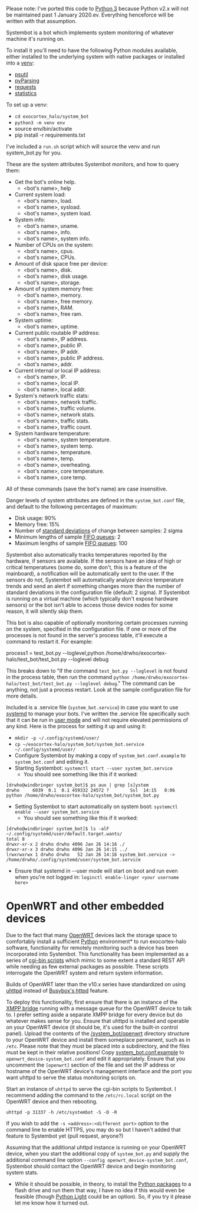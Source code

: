 Please note: I've ported this code to [Python 3](https://pythonclock.org) because Python v2.x will not be maintained past 1 January 2020.ev.  Everything henceforce will be written with that assumption.

Systembot is a bot which implements system monitoring of whatever machine it's running on.

To install it you'll need to have the following Python modules available, either installed to the underlying system with native packages or installed into a [venv](https://docs.python.org/3/tutorial/venv.html):

* [psutil](https://github.com/giampaolo/psutil)
* [pyParsing](http://pyparsing.wikispaces.com/)
* [requests](http://docs.python-requests.org/en/master/)
* [statistics](https://github.com/digitalemagine/py-statistics)

To set up a venv:

* `cd exocortex_halo/system_bot`
* `python3 -m venv env`
* source env/bin/activate
* pip install -r requirements.txt

I've included a `run.sh` script which will source the venv and run system_bot.py for you.

These are the system attributes Systembot monitors, and how to query them:

* Get the bot's online help.
  * <bot's name>, help
* Current system load:
  * <bot's name>, load.
  * <bot's name>, sysload.
  * <bot's name>, system load.
* System info:
  * <bot's name>, uname.
  * <bot's name>, info.
  * <bot's name>, system info.
* Number of CPUs on the system:
  * <bot's name>, cpus.
  * <bot's name>, CPUs.
* Amount of disk space free per device:
  * <bot's name>, disk.
  * <bot's name>, disk usage.
  * <bot's name>, storage.
* Amount of system memory free:
  * <bot's name>, memory.
  * <bot's name>, free memory.
  * <bot's name>, RAM.
  * <bot's name>, free ram.
* System uptime:
  * <bot's name>, uptime.
* Current public routable IP address:
  * <bot's name>, IP address.
  * <bot's name>, public IP.
  * <bot's name>, IP addr.
  * <bot's name>, public IP address.
  * <bot's name>, addr.
* Current internal or local IP address:
  * <bot's name>, IP.
  * <bot's name>, local IP.
  * <bot's name>, local addr.
* System's network traffic stats:
  * <bot's name>, network traffic.
  * <bot's name>, traffic volume.
  * <bot's name>, network stats.
  * <bot's name>, traffic stats.
  * <bot's name>, traffic count.
* System hardware temperature:
  * <bot's name>, system temperature.
  * <bot's name>, system temp.
  * <bot's name>, temperature.
  * <bot's name>, temp.
  * <bot's name>, overheating.
  * <bot's name>, core temperature.
  * <bot's name>, core temp.

All of these commands (save the bot's name) are case insensitive.

Danger levels of system attributes are defined in the `system_bot.conf` file, and default to the following percentages of maximum:

* Disk usage: 90%
* Memory free: 15%
* Number of [standard deviations](https://www.mathsisfun.com/data/standard-deviation.html) of change between samples: 2 sigma
* Minimum lengths of sample [FIFO queues](https://en.wikipedia.org/wiki/FIFO_(computing_and_electronics)): 2
* Maximum lengths of sample [FIFO queues](https://en.wikipedia.org/wiki/FIFO_(computing_and_electronics)): 100

Systembot also automatically tracks temperatures reported by the hardware, if sensors are available.  If the sensors have an idea of high or critical temperatures (some do, some don't, this is a feature of the mainboard), a notification will be automatically sent to the user.  If the sensors do not, Systembot will automatically analyze device temperature trends and send an alert if something changes more than the number of standard deviations in the configuration file (default: 2 sigma).  If Systembot is running on a virtual machine (which typically don't expose hardware sensors) or the bot isn't able to access those device nodes for some reason, it will silently skip them.

This bot is also capable of optionally monitoring certain processes running on the system, specified in the configuration file.  If one or more of the processes is not found in the server's process table, it'll execute a command to restart it.  For example:

process1 = test_bot.py --loglevel,python /home/drwho/exocortex-halo/test_bot/test_bot.py --loglevel debug

This breaks down to "If the command `test_bot.py --loglevel` is not found in the process table, then run the command `python /home/drwho/exocortex-halo/test_bot/test_bot.py --loglevel debug`."  The command can be anything, not just a process restart.  Look at the sample configuration file for more details.

Included is a .service file (`system_bot.service`) in case you want to use [systemd](https://www.freedesktop.org/wiki/Software/systemd/) to manage your bots.  I've written the .service file specifically such that it can be run in [user mode](https://wiki.archlinux.org/index.php/Systemd/User) and will not require elevated permissions of any kind.  Here is the process for setting it up and using it:

* `mkdir -p ~/.config/systemd/user/`
* `cp ~/exocortex-halo/system_bot/system_bot.service ~/.config/systemd/user/`
* Configure Systembot by making a copy of `system_bot.conf.example` to `system_bot.conf` and editing it.
* Starting Systembot: `systemctl start --user system_bot.service`
  * You should see something like this if it worked:
```
[drwho@windbringer system_bot]$ ps aux | grep [s]ystem
drwho     6039  0.1  0.1 459332 24572 ?        Ssl  14:15   0:06 python /home/drwho/exocortex-halo/system_bot/system_bot.py
```
* Setting Systembot to start automatically on system boot: `systemctl enable --user system_bot.service`
  * You should see something like this if it worked:

```
[drwho@windbringer system_bot]$ ls -alF ~/.config/systemd/user/default.target.wants/
total 8
drwxr-xr-x 2 drwho drwho 4096 Jan 26 14:16 ./
drwxr-xr-x 3 drwho drwho 4096 Jan 26 14:15 ../
lrwxrwxrwx 1 drwho drwho   52 Jan 26 14:16 system_bot.service -> /home/drwho/.config/systemd/user/system_bot.service
```
* Ensure that systemd in --user mode will start on boot and run even when you're not logged in: `loginctl enable-linger <your username here>`

# OpenWRT and other embedded devices
Due to the fact that many [OpenWRT](https://openwrt.org/) devices lack the storage space to comfortably install a sufficient [Python](https://python.org/) environment* to run exocortex-halo software, functionality for remotely monitoring such a device has been incorporated into Systembot.  This functionality has been implemented as a series of [cgi-bin scripts](https://en.wikipedia.org/wiki/Common_Gateway_Interface) which mimic to some extent a standard REST API while needing as few external packages as possible.  These scripts interrogate the OpenWRT system and return system information.

Builds of OpenWRT later than the v10.x series have standardized on using [uhttpd](https://openwrt.org/docs/guide-user/services/webserver/uhttpd) instead of [Busybox's httpd](https://openwrt.org/docs/guide-user/services/webserver/http.httpd) feature.

To deploy this functionality, first ensure that there is an instance of the [XMPP bridge](/exocortex_xmpp_bridge) running with a message queue for the OpenWRT device to talk to.  I prefer setting aside a separate XMPP bridge for every device but do whatever makes sense for you.  Ensure that uhttpd is installed and operable on your OpenWRT device (it should be, it's used for the built-in control panel).  Upload the contents of the [/system_bot/openwrt](/system_bot/openwrt) directory structure to your OpenWRT device and install them someplace permanent, such as in `/etc`.  Please note that they must be placed into a subdirectory, and the files must be kept in their relative positions!  Copy [system_bot.conf.example](system_bot.conf.example) to `openwrt_device-system_bot.conf` and edit it appropriately.  Ensure that you uncomment the `[openwrt]` section of the file and set the IP address or hostname of the OpenWRT device's management interface and the port you want uhttpd to serve the status monitoring scripts on.

Start an instance of `uhttpd` to serve the cgi-bin scripts to Systembot.  I recommend adding the command to the `/etc/rc.local` script on the OpenWRT device and then rebooting.

```
uhttpd -p 31337 -h /etc/systembot -S -D -R
```

If you wish to add the `-s <address>:<different port>` option to the command line to enable HTTPS, you may do so but I haven't added that feature to Systembot yet (pull request, anyone?)

Assuming that the additional uhttpd instance is running on your OpenWRT device, when you start the additional copy of `system_bot.py` and supply the additional command line option `--config openwrt_device-system_bot.conf`, Systembot should contact the OpenWRT device and begin monitoring system stats.

* While it should be possible, in theory, to install the [Python packages](https://openwrt.org/packages/pkgdata/python3) to a flash drive and run them that way, I have no idea if this would even be feasible (though [Python Light](https://openwrt.org/docs/guide-user/services/python) could be an option).  So, if you try it please let me know how it turned out.

